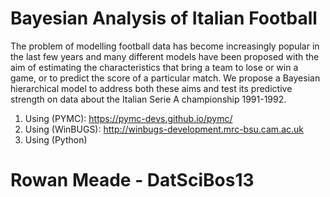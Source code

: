 # Bayesian Analysis of Italian Football


The problem of modelling football data has become increasingly popular in the last few years and many different models have been proposed with the aim of estimating the characteristics that bring a team to lose or win a game, or to predict the score of a particular match. We propose a Bayesian hierarchical model to address both these aims and test its predictive strength on data about the Italian Serie A championship 1991-1992. 

1. Using (PYMC): https://pymc-devs.github.io/pymc/
2. Using (WinBUGS): http://winbugs-development.mrc-bsu.cam.ac.uk
3. Using (Python) 
# Rowan Meade - DatSciBos13
